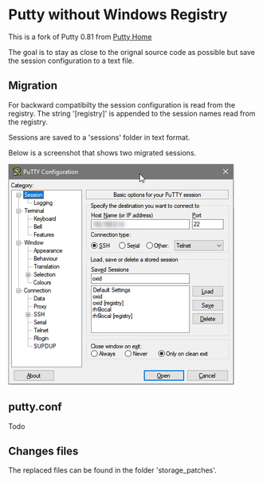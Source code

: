 
# Putty without Windows Registry

This is a fork of Putty 0.81 from [Putty Home](https://www.chiark.greenend.org.uk/~sgtatham/putty/)

The goal is to stay as close to the orignal source code as possible but save the session configuration to a text file.

## Migration

For backward compatibilty the session configuration is read from the registry. The string '[registry]' is appended to the session names read from the registry.

Sessions are saved to a 'sessions' folder in text format.

Below is a screenshot that shows two migrated sessions.

![image](./screenshots/migrate_session.png)

## putty.conf

Todo

## Changes files

The replaced files can be found in the folder 'storage_patches'.